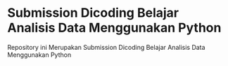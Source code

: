 # Submission Dicoding Belajar Analisis Data Menggunakan Python
Repository ini Merupakan Submission Dicoding Belajar Analisis Data Menggunakan Python